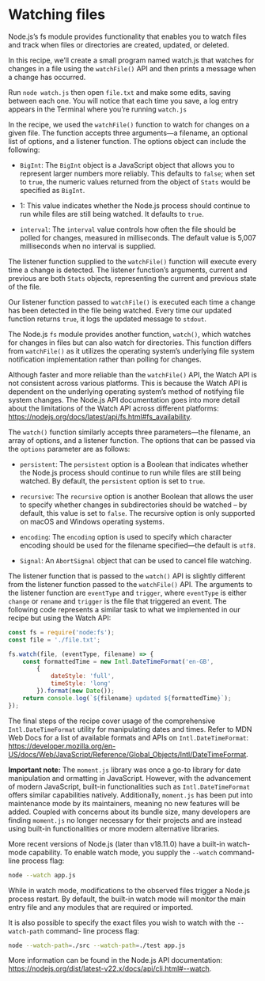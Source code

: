 # Watching files

Node.js’s fs module provides functionality that enables you to watch files and track when files or
directories are created, updated, or deleted.

In this recipe, we’ll create a small program named watch.js that watches for changes in a file using
the `watchFile()` API and then prints a message when a change has occurred.

Run `node watch.js` then open `file.txt` and make some edits, saving between each one. You will notice
that each time you save, a log entry appears in the Terminal where you’re running `watch.js`

In the recipe, we used the `watchFile()` function to watch for changes on a given file. The function
accepts three arguments—a filename, an optional list of options, and a listener function. The options
object can include the following:

- `BigInt`: The `BigInt` object is a JavaScript object that allows you to represent larger numbers
  more reliably. This defaults to `false`; when set to `true`, the numeric values returned from
  the object of `Stats` would be specified as `BigInt`.

- 1: This value indicates whether the Node.js process should continue to run while
  files are still being watched. It defaults to `true`.

- `interval`: The `interval` value controls how often the file should be polled for changes,
  measured in milliseconds. The default value is 5,007 milliseconds when no interval is supplied.

The listener function supplied to the `watchFile()` function will execute every time a change is
detected. The listener function’s arguments, current and previous are both `Stats` objects, representing
the current and previous state of the file.

Our listener function passed to `watchFile()` is executed each time a change has been detected in the file
being watched. Every time our updated function returns `true`, it logs the updated message to `stdout`.

The Node.js `fs` module provides another function, `watch()`, which watches for changes in files but
can also watch for directories. This function differs from `watchFile()` as it utilizes the operating
system’s underlying file system notification implementation rather than polling for changes.

Although faster and more reliable than the `watchFile()` API, the Watch API is not consistent
across various platforms. This is because the Watch API is dependent on the underlying operating
system’s method of notifying file system changes. The Node.js API documentation goes into more
detail about the limitations of the Watch API across different platforms:
<https://nodejs.org/docs/latest/api/fs.html#fs_availability>.

The `watch()` function similarly accepts three parameters—the filename, an array of options, and a
listener function. The options that can be passed via the `options` parameter are as follows:

- `persistent`: The `persistent` option is a Boolean that indicates whether the Node.js
  process should continue to run while files are still being watched. By default, the `persistent`
  option is set to `true`.

- `recursive`: The `recursive` option is another Boolean that allows the user to specify
  whether changes in subdirectories should be watched – by default, this value is set to `false`.
  The recursive option is only supported on macOS and Windows operating systems.

- `encoding`: The `encoding` option is used to specify which character encoding should be
  used for the filename specified—the default is `utf8`.

- `Signal`: An `AbortSignal` object that can be used to cancel file watching.

The listener function that is passed to the `watch()` API is slightly different from the listener function
passed to the `watchFile()` API. The arguments to the listener function are `eventType` and
`trigger`, where `eventType` is either `change` or `rename` and `trigger` is the file that triggered
an event. The following code represents a similar task to what we implemented in our recipe but using
the Watch API:

```JavaScript
const fs = require('node:fs');
const file = './file.txt';

fs.watch(file, (eventType, filename) => {
    const formattedTime = new Intl.DateTimeFormat('en-GB',
        {
            dateStyle: 'full',
            timeStyle: 'long'
        }).format(new Date());
    return console.log(`${filename} updated ${formattedTime}`);
});
```

The final steps of the recipe cover usage of the comprehensive `Intl.DateTimeFormat` utility
for manipulating dates and times. Refer to MDN Web Docs for a list of available formats and APIs on
`Intl.DateTimeFormat`: <https://developer.mozilla.org/en-US/docs/Web/JavaScript/Reference/Global_Objects/Intl/DateTimeFormat>.

**Important note:**
The `moment.js` library was once a go-to library for date manipulation and ormatting in JavaScript. However, with the advancement of modern JavaScript, built-in functionalities such as `Intl.DateTimeFormat` offers similar capabilities natively. Additionally, `moment.js` has been put into maintenance mode by its maintainers, meaning no new features will be added. Coupled with concerns about its bundle size, many developers are finding `moment.js` no longer necessary for their projects and are instead using built-in functionalities or more modern alternative libraries.

More recent versions of Node.js (later than v18.11.0) have a built-in watch-mode capability. To enable
watch mode, you supply the `--watch` command-line process flag:

```bash
node --watch app.js
```

While in watch mode, modifications to the observed files trigger a Node.js process restart. By default,
the built-in watch mode will monitor the main entry file and any modules that are required or imported.

It is also possible to specify the exact files you wish to watch with the `--watch-path` command-
line process flag:

```bash
node --watch-path=./src --watch-path=./test app.js
```

More information can be found in the Node.js API documentation:
<https://nodejs.org/dist/latest-v22.x/docs/api/cli.html#--watch>.
